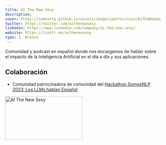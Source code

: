 ```yaml
---
title: AI The New Sexy
description:
cover: https://somosnlp.github.io/assets/images/patrocinios/AiTheNewSexy.PNG
twitter: https://twitter.com/aithenewsexy
linkedin: https://www.linkedin.com/company/ai-the-new-sexy/
website: https://linktr.ee/aithenewsexy
type: 3. Bronce
---
```


Comunidad y podcast en español donde nos encargamos de hablar sobre el impacto de la Inteligencia Artificial en el día a día y sus aplicaciones.

## Colaboración

- Comunidad patrocinadora de comunidad del [Hackathon SomosNLP 2023: Los LLMs hablan Español](https://somosnlp.org/blog/hackathon-2023)


<div class="flex justify-center">
    <img alt="AI The New Sexy" width="250" height="140" 
    src="https://somosnlp.github.io/assets/images/patrocinios/AiTheNewSexy.PNG" />
</div>
